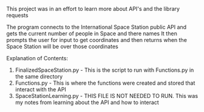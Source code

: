 This project was in an effort to learn more about API's and the library requests

The program connects to the International Space Station public API and gets the current number of people in Space and there names
It then prompts the user for input to get coordinates and then returns when the Space Station will be over those coordinates

Explanation of Contents:
1. FinalizedSpaceStation.py - This is the script to run with Functions.py in the same directory
2. Functions.py - This is where the functions were created and stored that interact with the API
3. SpaceStationLearning.py - THIS FILE IS NOT NEEDED TO RUN. This was my notes from learning about the API and how to interact
